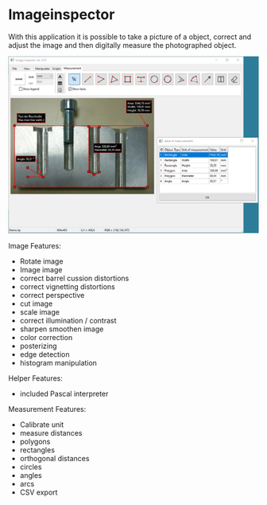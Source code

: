 # Imageinspector

With this application it is possible to take a picture of a object, correct and adjust the image and then digitally measure the photographed object.

![](preview.png)

Image Features:
- Rotate image
- Image image
- correct barrel cussion distortions
- correct vignetting distortions
- correct perspective 
- cut image
- scale image
- correct illumination / contrast
- sharpen smoothen image
- color correction
- posterizing
- edge detection
- histogram manipulation

Helper Features:
- included Pascal interpreter

Measurement Features:
- Calibrate unit
- measure distances
- polygons
- rectangles
- orthogonal distances
- circles
- angles
- arcs
- CSV export